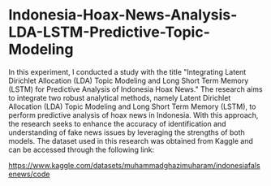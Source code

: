# Indonesia-Hoax-News-Analysis-LDA-LSTM-Predictive-Topic-Modeling

In this experiment, I conducted a study with the title "Integrating Latent Dirichlet Allocation (LDA) Topic Modeling and Long Short Term Memory (LSTM) for Predictive Analysis of Indonesia Hoax News." The research aims to integrate two robust analytical methods, namely Latent Dirichlet Allocation (LDA) Topic Modeling and Long Short Term Memory (LSTM), to perform predictive analysis of hoax news in Indonesia. With this approach, the research seeks to enhance the accuracy of identification and understanding of fake news issues by leveraging the strengths of both models. The dataset used in this research was obtained from Kaggle and can be accessed through the following link:

https://www.kaggle.com/datasets/muhammadghazimuharam/indonesiafalsenews/code
